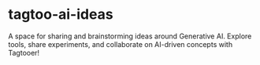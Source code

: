 # tagtoo-ai-ideas
A space for sharing and brainstorming ideas around Generative AI. Explore tools, share experiments, and collaborate on AI-driven concepts with Tagtooer!
